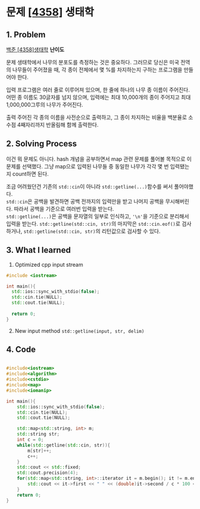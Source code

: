 # 문제 [\[4358\]](https://www.acmicpc.net/problem/4358) 생태학
## 1. Problem
[백준 \[4358\]생태학](https://www.acmicpc.net/problem/4358)
 **난이도** <img src="https://d2gd6pc034wcta.cloudfront.net/tier/11.svg" width="11em"></img>

문제
생태학에서 나무의 분포도를 측정하는 것은 중요하다. 그러므로 당신은 미국 전역의 나무들이 주어졌을 때, 각 종이 전체에서 몇 %를 차지하는지 구하는 프로그램을 만들어야 한다.

입력
프로그램은 여러 줄로 이루어져 있으며, 한 줄에 하나의 나무 종 이름이 주어진다. 어떤 종 이름도 30글자를 넘지 않으며, 입력에는 최대 10,000개의 종이 주어지고 최대 1,000,000그루의 나무가 주어진다.

출력
주어진 각 종의 이름을 사전순으로 출력하고, 그 종이 차지하는 비율을 백분율로 소수점 4째자리까지 반올림해 함께 출력한다.

## 2. Solving Process

이건 뭐 문제도 아니다. hash 개념을 공부하면서 map 관련 문제를 풀어볼 목적으로 이 문제를 선택했다.
그냥 map으로 입력된 나무들 중 동일한 나무가 각각 몇 번 입력됐는지 count하면 된다.

조금 어려웠던건 기존의 `std::cin`이 아니라 `std::getline(...)`함수를 써서 풀어야했다.<br/>
`std::cin`은 공백을 발견하면 공백 전까지의 입력만을 받고 나머지 공백을 무시해버린다. 따라서 공백을 기준으로 여러번 입력을 받는다.<br/>
`std::getline(...)`은 공백을 문자열의 일부로 인식하고, `'\n'`을 기준으로 분리해서 입력을 받는다.
`std::getline(std::cin, str)`의 마지막은 `std::cin.eof()`로 검사하거나,  `std::getline(std::cin, str)`의 리턴값으로  검사할 수 있다.

## 3. What I learned

1. Optimized cpp input stream
```cpp
#include <iostream>

int main(){
  std::ios::sync_with_stdio(false); 
  std::cin.tie(NULL);
  std::cout.tie(NULL);
  
  return 0;
}
```
2. New input method `std::getline(input, str, delim)`

## 4. Code

```cpp 

#include<iostream>
#include<algorithm>
#include<cstdio>
#include<map>
#include<iomanip>

int main(){
    std::ios::sync_with_stdio(false);
    std::cin.tie(NULL);
    std::cout.tie(NULL);

    std::map<std::string, int> m;
    std::string str;
    int c = 0;
    while(std::getline(std::cin, str)){
        m[str]++;
        c++;
    }
    std::cout << std::fixed;
    std::cout.precision(4);
    for(std::map<std::string, int>::iterator it = m.begin(); it != m.end(); ++it){
        std::cout << it->first << " " << (double)it->second / c * 100 << "\n";
    }
	return 0;
}
```

